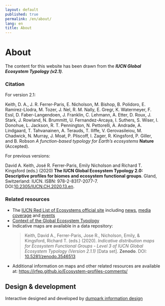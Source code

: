 ```yaml
---
layout: default
published: true
permalink: /en/about/
lang: en
title: About
---
```



# About

The content for this website has been drawn from the ***IUCN Global Ecosystem Typology (v2.1)***.

### Citation

For version 2.1:

Keith, D. A., J. R. Ferrer-Paris, E. Nicholson, M. Bishop, B. Polidoro, E. Ramirez-Llodra, M. Tozer, J. Nel, R. M. Nally, E. Gregr, K. Watermeyer, F. Essl, D. Faber-Langendoen, J. Franklin, C. Lehmann, A. Etter, D. Roux, J. Stark, J. Rowland, N. Brummitt, U. Fernandez-Arcaya, I. Suthers, S. Wiser, I. Donohue, L. Jackson, R. T. Pennington, N. Pettorelli, A. Andrade, A. Lindgaard, T. Tahvanainen, A. Terauds, T. Iliffe, V. Gerovasileiou, M. Chadwick, N. Murray, J. Moat, P. Pliscoff, I. Zager, R. Kingsford, P. Giller, and B. Robson *A function-based typology for Earth’s ecosystems* **Nature** (Accepted).

For previous versions:

David A. Keith, José R. Ferrer-Paris, Emily Nicholson and Richard T. Kingsford (eds.) (2020) **The IUCN Global Ecosystem Typology 2.0: Descriptive profiles for biomes and ecosystem functional groups**.  Gland, Switzerland: IUCN. ISBN: 978-2-8317-2077-7. DOI:[10.2305/IUCN.CH.2020.13.en](https://doi.org/10.2305/IUCN.CH.2020.13.en).


### Related resources

* The [IUCN Red List of Ecosystems official site](https://iucnrle.org/) including [news](https://iucnrle.org/blog/), [media coverage](https://iucnrle.org/press/media-coverage/) and [events](https://iucnrle.org/events/)
* [Context of the Global Ecosystem Typology](https://iucnrle.org/about-rle/ongoing-initiatives/global-ecosystem-typology/)
* Indicative maps are available in a data repository:
  > Keith, David A., Ferrer-Paris, Jose R., Nicholson, Emily, & Kingsford, Richard T. (eds.) (2020). *Indicative distribution maps for Ecosystem Functional Groups - Level 3 of IUCN Global Ecosystem Typology (Version 2.1.1)* [Data set]. **Zenodo**. DOI: [10.5281/zenodo.3546513](http://doi.org/10.5281/zenodo.3546513)
* Additional information on maps and other related resources are available at: https://jrfep.github.io/Ecosystem-profiles-comments/

## Design & development

Interactive designed and developed by [dumpark information design](//dumpark.com)
